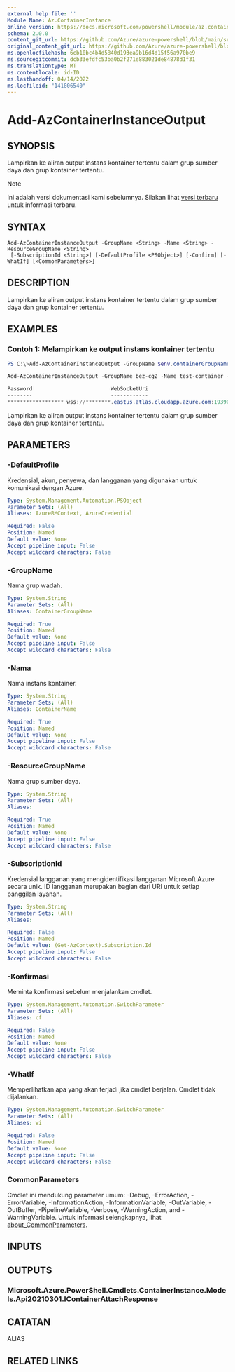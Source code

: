 ```yaml
---
external help file: ''
Module Name: Az.ContainerInstance
online version: https://docs.microsoft.com/powershell/module/az.containerinstance/add-azcontainerinstanceoutput
schema: 2.0.0
content_git_url: https://github.com/Azure/azure-powershell/blob/main/src/ContainerInstance/help/Add-AzContainerInstanceOutput.md
original_content_git_url: https://github.com/Azure/azure-powershell/blob/main/src/ContainerInstance/help/Add-AzContainerInstanceOutput.md
ms.openlocfilehash: 6cb10bc4b4d5840d193ea9b16d4d15f56a970be9
ms.sourcegitcommit: dcb33efdfc53ba0b2f271e883021de84878d1f31
ms.translationtype: MT
ms.contentlocale: id-ID
ms.lasthandoff: 04/14/2022
ms.locfileid: "141806540"
---
```

# Add-AzContainerInstanceOutput

## SYNOPSIS
Lampirkan ke aliran output instans kontainer tertentu dalam grup sumber daya dan grup kontainer tertentu.

> [!NOTE]
>Ini adalah versi dokumentasi kami sebelumnya. Silakan lihat [versi terbaru](/powershell/module/az.containerinstance/add-azcontainerinstanceoutput) untuk informasi terbaru.

## SYNTAX

```
Add-AzContainerInstanceOutput -GroupName <String> -Name <String> -ResourceGroupName <String>
 [-SubscriptionId <String>] [-DefaultProfile <PSObject>] [-Confirm] [-WhatIf] [<CommonParameters>]
```

## DESCRIPTION
Lampirkan ke aliran output instans kontainer tertentu dalam grup sumber daya dan grup kontainer tertentu.

## EXAMPLES

### Contoh 1: Melampirkan ke output instans kontainer tertentu
```powershell
PS C:\>Add-AzContainerInstanceOutput -GroupName $env.containerGroupName -Name $env.containerInstanceName -ResourceGroupName $env.resourceGroupName

Add-AzContainerInstanceOutput -GroupName bez-cg2 -Name test-container -ResourceGroupName bez-rg

Password                         WebSocketUri
--------                         ------------
****************** wss://********.eastus.atlas.cloudapp.azure.com:19390/logstream/sessionId/00000000-0000-0000-0000-000000000000?api-version=1.0
```

Lampirkan ke aliran output instans kontainer tertentu dalam grup sumber daya dan grup kontainer tertentu.

## PARAMETERS

### -DefaultProfile
Kredensial, akun, penyewa, dan langganan yang digunakan untuk komunikasi dengan Azure.

```yaml
Type: System.Management.Automation.PSObject
Parameter Sets: (All)
Aliases: AzureRMContext, AzureCredential

Required: False
Position: Named
Default value: None
Accept pipeline input: False
Accept wildcard characters: False
```

### -GroupName
Nama grup wadah.

```yaml
Type: System.String
Parameter Sets: (All)
Aliases: ContainerGroupName

Required: True
Position: Named
Default value: None
Accept pipeline input: False
Accept wildcard characters: False
```

### -Nama
Nama instans kontainer.

```yaml
Type: System.String
Parameter Sets: (All)
Aliases: ContainerName

Required: True
Position: Named
Default value: None
Accept pipeline input: False
Accept wildcard characters: False
```

### -ResourceGroupName
Nama grup sumber daya.

```yaml
Type: System.String
Parameter Sets: (All)
Aliases:

Required: True
Position: Named
Default value: None
Accept pipeline input: False
Accept wildcard characters: False
```

### -SubscriptionId
Kredensial langganan yang mengidentifikasi langganan Microsoft Azure secara unik.
ID langganan merupakan bagian dari URI untuk setiap panggilan layanan.

```yaml
Type: System.String
Parameter Sets: (All)
Aliases:

Required: False
Position: Named
Default value: (Get-AzContext).Subscription.Id
Accept pipeline input: False
Accept wildcard characters: False
```

### -Konfirmasi
Meminta konfirmasi sebelum menjalankan cmdlet.

```yaml
Type: System.Management.Automation.SwitchParameter
Parameter Sets: (All)
Aliases: cf

Required: False
Position: Named
Default value: None
Accept pipeline input: False
Accept wildcard characters: False
```

### -WhatIf
Memperlihatkan apa yang akan terjadi jika cmdlet berjalan.
Cmdlet tidak dijalankan.

```yaml
Type: System.Management.Automation.SwitchParameter
Parameter Sets: (All)
Aliases: wi

Required: False
Position: Named
Default value: None
Accept pipeline input: False
Accept wildcard characters: False
```

### CommonParameters
Cmdlet ini mendukung parameter umum: -Debug, -ErrorAction, -ErrorVariable, -InformationAction, -InformationVariable, -OutVariable, -OutBuffer, -PipelineVariable, -Verbose, -WarningAction, and -WarningVariable. Untuk informasi selengkapnya, lihat [about_CommonParameters](http://go.microsoft.com/fwlink/?LinkID=113216).

## INPUTS

## OUTPUTS

### Microsoft.Azure.PowerShell.Cmdlets.ContainerInstance.Models.Api20210301.IContainerAttachResponse

## CATATAN

ALIAS

## RELATED LINKS

